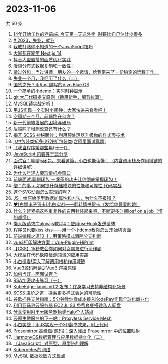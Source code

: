 # 2023-11-06

共 50 条

<!-- BEGIN JUEJIN -->
<!-- 最后更新时间 2023-11-06 00:06:21 +0800 -->
1. [14年开始工作的老前端, 今天第一天送外卖, 时薪比自己估计少很多](https://juejin.cn/post/7296317316207525899)
1. [# 2023，失业，就业](https://juejin.cn/post/7297154281870131252)
1. [我敢打赌你不知道的十个JavaScript技巧](https://juejin.cn/post/7296755101622878248)
1. [大家都在嘲笑 Next.js 14](https://juejin.cn/post/7297049953229766690)
1. [抖音大型直播的画质优化实践](https://juejin.cn/post/7296692742876413963)
1. [漫谈分布式数据复制和一致性！](https://juejin.cn/post/7297024168603942948)
1. [做过外包，当过讲师，朋友的一个邀请，给我带来了一份稳定的远程工作。](https://juejin.cn/post/7296775261005774887)
1. [失业一个月，我经历了什么（二）](https://juejin.cn/post/7296845454367883316)
1. [国货之光？用Rust编写的Vivo Blue OS](https://juejin.cn/post/7297135578394460211)
1. [一个简单的小demo：实时时钟显示](https://juejin.cn/post/7296340162506031140)
1. [git 大厂代码提交原则（适用新手，细节拉满）](https://juejin.cn/post/7296801242793033754)
1. [MySQL锁实战分析！](https://juejin.cn/post/7297141452340690995)
1. [用JS实现一个实时小闹钟，大家快进来看看吧！](https://juejin.cn/post/7297141452340871219)
1. [空窗期三个月，前端路在何方？](https://juejin.cn/post/7297094079116279819)
1. [新一代前端发展的困境与破局](https://juejin.cn/post/7297043563392565287)
1. [后端除了增删改查还有什么？](https://juejin.cn/post/7296830644113440803)
1. [揭开 SCSS 神秘面纱：利用预处理器升级你的样式表技术](https://juejin.cn/post/7296692047418507274)
1. [js中包装类知多少?浅析包装类(含阿里面试真题)](https://juejin.cn/post/7296763284648525878)
1. [《我当程序媛那些年(十一)》](https://juejin.cn/post/7297044626099650569)
1. [JavaScript 包装类干货分享](https://juejin.cn/post/7297028358860455962)
1. [面试官：聊聊js闭包。来看这篇，小白也能读懂！（内含调用栈及作用域链的详细讲解）](https://juejin.cn/post/7296830644113522723)
1. [为什么年轻人要珍惜机会窗口](https://juejin.cn/post/7296865632166805513)
1. [前端面试:聊聊闭包  一盏茶的功夫让你彻底掌握闭包！](https://juejin.cn/post/7297101248062144550)
1. [僧丫的事 + 如何提升存储模块的性能和可靠性 代码实战](https://juejin.cn/post/7296468133908463625)
1. [这个SVG动画怎么实现的啊？](https://juejin.cn/post/7297130301289136163)
1. [JS：给原始类型数据加属性和方法，为什么不报错？](https://juejin.cn/post/7297094079116050443)
1. [❤[白嫖电子贺卡]小白实战——翻转情书贺卡（发给你最爱的她）](https://juejin.cn/post/7296468133908201481)
1. [什么？赶紧把这些重复性的东西封装起来吧，不就更多时间loaf on a job（懂的都懂）](https://juejin.cn/post/7296414016326238219)
1. [懒人版请求库alovajs教程4：使用useHook发送请求](https://juejin.cn/post/7297061712338468890)
1. [程序员也要kiss kiss——用一个小demo教你怎么开始切页面](https://juejin.cn/post/7296801242793230362)
1. [前端编程之道10-1：用策略模式消除分支判断](https://juejin.cn/post/7297124052175372324)
1. [vue3打印解决方案：Vue-Plugin-HiPrint](https://juejin.cn/post/7297080018655412250)
1. [【CSS】15秒教会你如何对女朋友进行恶作剧](https://juejin.cn/post/7297093747703283763)
1. [大模型在代码缺陷检测领域的应用实践](https://juejin.cn/post/7296776648372060179)
1. [小白请看!深入了解调用栈和作用域链](https://juejin.cn/post/7297028358859735066)
1. [Vue3源码解读之Vue3 渲染原理](https://juejin.cn/post/7297114994881757236)
1. [如何当好一面面试官？](https://juejin.cn/post/7296847748103012352)
1. [RSA加密攻击练习（一）](https://juejin.cn/post/7297052677673631782)
1. [KubeEdge-Ianvs v0.2 发布：终身学习支持非结构化场景](https://juejin.cn/post/7296796593503338515)
1. [SCSS 进阶之道：探索更多样式表达的可能性](https://juejin.cn/post/7297033227894341671)
1. [谷歌插件支付指南：5分钟教你零成本接入KodePay实现全球化商业化](https://juejin.cn/post/7296837697411645491)
1. [利用亚马逊云服务器 EC2 和 S3 免费套餐搭建私人网盘](https://juejin.cn/post/7281088108925812796)
1. [分享使用阿里云服务器搭建Halo个人站点](https://juejin.cn/post/7297043563391500327)
1. [云原生微服务的下一站：Proxyless Service Mesh](https://juejin.cn/post/7296775261006446631)
1. [小白实战！用JS实现一个3D翻书效果，附上代码](https://juejin.cn/post/7296754689299234866)
1. [Prosemirror 高级篇(源码)：深入浅出 Proseimrror 中的位置映射](https://juejin.cn/post/7296513628331982860)
1. [ HarmonyOS数据管理与应用数据持久化（二）](https://juejin.cn/post/7297044626099077129)
1. [（JavaScript）对原型、原型链的理解](https://juejin.cn/post/7297124052175241252)
1. [Kubernetes的网络](https://juejin.cn/post/7296703158796501043)
1. [MySQL 数据脱敏方式盘点](https://juejin.cn/post/7296776788055523366)
<!-- END JUEJIN -->
